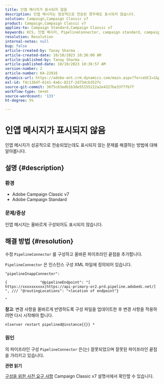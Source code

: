 ```yaml
---
title: 인앱 메시지가 표시되지 않음
description: 인앱 메시지는 정상적으로 전송된 경우에도 표시되지 않습니다.
solution: Campaign,Campaign Classic v7
product: Campaign,Campaign Classic v7
applies-to: Campaign Standard,Campaign Classic v7
keywords: KCS, 인앱 메시지, PipelineConnector, campaign standard, campaign classic, 표시되지 않음
resolution: Resolution
internal-notes: null
bug: false
article-created-by: Tanay Sharma .
article-created-date: 10/10/2023 10:36:00 AM
article-published-by: Tanay Sharma .
article-published-date: 10/10/2023 10:36:57 AM
version-number: 2
article-number: KA-22916
dynamics-url: https://adobe-ent.crm.dynamics.com/main.aspx?forceUCI=1&pagetype=entityrecord&etn=knowledgearticle&id=e9409bc8-5867-ee11-9ae7-6045bd0063aa
exl-id: f4c136df-6141-4a6c-821f-2d734cb352fc
source-git-commit: 36f5c63edb1b3de55155222a2e4327be33f7fb7f
workflow-type: tm+mt
source-wordcount: '133'
ht-degree: 5%

---
```


# 인앱 메시지가 표시되지 않음


인앱 메시지가 성공적으로 전송되었는데도 표시되지 않는 문제를 해결하는 방법에 대해 알아봅니다.

## 설명 {#description}


### 환경

- Adobe Campaign Classic v7
- Adobe Campaign Standard




### 문제/증상

인앱 메시지는 올바르게 구성되어도 표시되지 않습니다.


## 해결 방법 {#resolution}


수정 `PipelineConnector` 를 구성하고 올바른 파이프라인 끝점을 추가합니다.

`PipelineConnector` 은 인스턴스 구성 XML 파일에 정의되어 있습니다.




```
"pipelineInappConnector":

{               "@pipelineEndpoint": "[ https://xxxxxxxxxx|https://api-primary-or2.prd.pipeline.adobedc.net/] ", /// "@routingLocations": "<location of endpoint"}

"
```




<b>참고</b>: 변경 사항을 올바르게 반영하도록 구성 파일을 업데이트한 후 변경 사항을 적용하려면 다시 시작해야 합니다.

`nlserver restart pipelined@instance{{}} *`



### 원인

의 파이프라인 구성 `PipelineConnector` 은(는) 잘못되었으며 잘못된 파이프라인 끝점을 가리키고 있습니다.



<b>관련 읽기</b>

[구성을 위한 사전 요구 사항](https://experienceleague.adobe.com/docs/campaign-classic/using/integrating-with-adobe-experience-cloud/experience-triggers/configuring-pipeline.html#prerequisites) Campaign Classic v7 설명서에서 확인할 수 있습니다.
